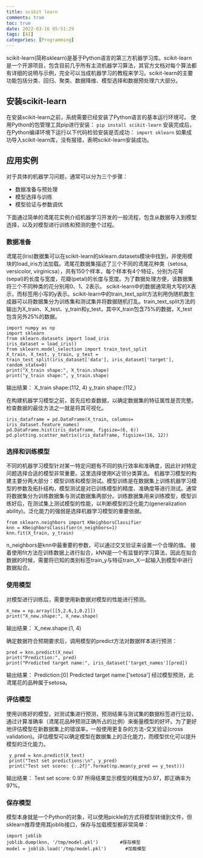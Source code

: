 ```yaml
---
title: scikit learn
comments: true
toc: true
date: 2022-03-16 05:51:29
tags: [AI]
categories: [Programming]
---
```

scikit-learn(简称sklearn)是基于Python语言的第三方机器学习库。scikit-learn是一个开源项目，包含目前几乎所有主流机器学习算法，其官方文档对每个算法都有详细的说明与示例，完全可以当成机器学习的教程来学习。scikit-learn的主要功能包括分类、回归、聚类、数据降维、模型选择和数据预处理六大部分。
<!--more-->
## 安装scikit-learn
在安装scikit-learn之前，系统需要已经安装了Python语言的基本运行环境可。
使用Python的包管理工具pip进行安装：
`pip install scikit-learn`
安装完成后，在Python编译环境下运行以下代码检验安装是否成功：
`import sklearn`
如果成功导入scikit-learn库，没有报错，表明scikit-learn安装成功。

## 应用实例
对于具体的机器学习问题，通常可以分为三个步骤：
* 数据准备与预处理
* 模型选择与训练
* 模型验证与参数调优

下面通过简单的鸢尾花实例介绍机器学习开发的一般流程，包含从数据导入到模型选择，以及对模型进行训练和预测的整个过程。

### 数据准备
鸢尾花(Iris)数据集可以在scikit-learn的sklearn.datasets模块中找到，并使用模块的load_iris方法加载。鸢尾花数据集描述了三个不同的鸢尾花种类（setosa, versicolor, virginicsa），共有150个样本，每个样本有4个特征，分别为花萼(sepal)的长度与宽度，花瓣(petal)的长度与宽度。为了数据处理方便，该数据集将三个不同种类的花分别用0、1、2表示。
scikit-learn中的数据通常用大写的X表示，而标签用小写的y表示。scikit-learn中的train_text_split方法利用伪随机数生成器可以将数据集分为训练集和测试集并将数据随机打乱。train_text_split方法的输出为X_train、X_test、y_train和y_test，其中X_train包含75%的数据，X_test包含另外25%的数据。
```
import numpy as np
import sklearn
from sklearn.datasets import load_iris
iris_dataset = load_iris()
from sklearn.model_selection import train_test_split
X_train, X_test, y_train, y_test = train_test_split(iris_dataset['data'], iris_dataset['target'], random_state=0)
print("X_train shape:", X_train.shape)
print("y_train shape:", y_train.shape)
```
输出结果：
X_train shape:(112, 4)
y_train shape:(112,)

在构建机器学习模型之前，首先应检查数据，以确定数据集的特征属性是否完整。检查数据的最佳方法之一就是将其可视化。
```
iris_dataframe = pd.DataFrame(X_train, columns= iris_dataset.feature_names)
pd.DataFrame.hist(iris_dataframe, figsize=(6, 6))
pd.plotting.scatter_matrix(iris_dataframe, figsize=(16, 12))
```

### 选择和训练模型
不同的机器学习模型针对某一特定问题有不同的执行效率和准确度，因此针对特定问题选择合适的模型非常重要。这里选择使用K近邻分类算法。
机器学习模型的构建主要分两大部分：模型训练和模型测试。模型训练是在数据集上训练机器学习模型的参数及拓扑结构，模型测试是对已训练模型的精度、准确度等进行测试。通常将数据集分为训练数据集与测试数据集两部分。训练数据集用来训练模型，模型训练好后，在测试集上测试模型的性能，以判断模型的泛化能力(generalization ability)。泛化能力的强弱是选择机器学习模型的重要依据。
```
from sklearn.neighbors import KNeighborsClassifier
knn = KNeighborsClassifier(n_neighbors=1)
knn.fit(X_train, y_train)
```
n_neighbors是knn中最重要的参数，可以通过交叉验证来设置一个合理的值。
接着使用fit方法在训练数据上进行拟合，kNN是一个有监督的学习算法，因此在拟合数据的时候，需要将已知的类别标签train_y与特征train_X一起输入到模型中进行数据拟合。

### 使用模型
对模型进行训练后，需要使用新数据对模型的性能进行预测。
```
X_new = np.array([[5,2.6,1,0.2]])
print("X_new.shape:", X_new.shape)
```
输出结果：
X_new.shape:(1, 4)

确定数据符合预期要求后，调用模型的predict方法对数据样本进行预测：
```
pred = knn.predict(X_new)
print("Prediction:", pred)
print("Predicted target name:", iris_dataset['target_names'][pred])
```
输出结果：
Prediction:[0]
Predicted target name:['setosa']
经过模型预测，此鸢尾花的品种属于setosa。

### 评估模型
使用训练好的模型，对测试集进行预测，预测结果与测试集的数据标签进行比较，通过计算准确率（鸢尾花品种预测正确所占的比例）来衡量模型的好坏。为了更好地评估模型在新数据集上的错误率，一般使用更复杂的方法-交叉验证(cross validation)。评估模型可以确定模型在数据集上的泛化能力，而模型优化可以提升模型的泛化能力。
```
 y_pred = knn.predict(X_test)
 print("Test set predictions:\n", y_pred)
 print("Test set score: {:.2f}".format(np.mean(y_pred == y_test)))
```
输出结果：
Test set score: 0.97
所得结果显示模型的精度为0.97，即正确率为97%。

### 保存模型
模型本身就是一个Python的对象，可以使用pickle的方式将模型转储到文件，但sklearn推荐使用其joblib接口，保存与加载模型都非常简单：
```
import joblib
joblib.dump(knn, '/tmp/model.pkl')        #保存模型
model = joblib.load('/tmp/model.pkl')       #加载模型
```
